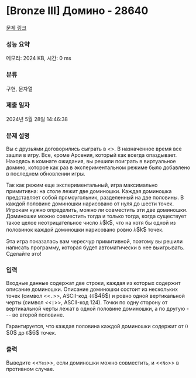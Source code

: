 # [Bronze III] Домино - 28640 

[문제 링크](https://www.acmicpc.net/problem/28640) 

### 성능 요약

메모리: 2024 KB, 시간: 0 ms

### 분류

구현, 문자열

### 제출 일자

2024년 5월 28일 14:46:38

### 문제 설명

<p>Вы с друзьями договорились сыграть в <<Among Us>>. В назначенное время все зашли в игру. Все, кроме Арсения, который как всегда опаздывает. Находясь в комнате ожидания, вы решили поиграть в виртуальное домино, которое как раз в экспериментальном режиме было добавлено в последнем обновлении игры.</p>

<p>Так как режим еще экспериментальный, игра максимально примитивна: на столе лежит две доминошки. Каждая доминошка представляет собой прямоугольник, разделенный на две половины. В каждой половине доминошки нарисовано от нуля до шести точек. Игрокам нужно определить, можно ли совместить эти две доминошки. Доминошки можно совместить тогда и только тогда, когда существует такое целое неотрицательное число <mjx-container class="MathJax" jax="CHTML" style="font-size: 109%; position: relative;"><mjx-math class="MJX-TEX" aria-hidden="true"><mjx-mi class="mjx-i"><mjx-c class="mjx-c1D458 TEX-I"></mjx-c></mjx-mi></mjx-math><mjx-assistive-mml unselectable="on" display="inline"><math xmlns="http://www.w3.org/1998/Math/MathML"><mi>k</mi></math></mjx-assistive-mml><span aria-hidden="true" class="no-mathjax mjx-copytext">$k$</span></mjx-container>, что на хотя бы одной из половинок каждой доминошки нарисовано ровно <mjx-container class="MathJax" jax="CHTML" style="font-size: 109%; position: relative;"><mjx-math class="MJX-TEX" aria-hidden="true"><mjx-mi class="mjx-i"><mjx-c class="mjx-c1D458 TEX-I"></mjx-c></mjx-mi></mjx-math><mjx-assistive-mml unselectable="on" display="inline"><math xmlns="http://www.w3.org/1998/Math/MathML"><mi>k</mi></math></mjx-assistive-mml><span aria-hidden="true" class="no-mathjax mjx-copytext">$k$</span></mjx-container> точек.</p>

<p>Эта игра показалась вам чересчур примитивной, поэтому вы решили написать программу, которая будет автоматически в нее выигрывать. Сделайте это!</p>

### 입력 

 <p>Входные данные содержат две строки, каждая из которых содержит описание доминошки. Описание доминошки состоит из нескольких точек (символ <<<code>.</code>>>, ASCII-код <mjx-container class="MathJax" jax="CHTML" style="font-size: 109%; position: relative;"><mjx-math class="MJX-TEX" aria-hidden="true"><mjx-mn class="mjx-n"><mjx-c class="mjx-c34"></mjx-c><mjx-c class="mjx-c36"></mjx-c></mjx-mn></mjx-math><mjx-assistive-mml unselectable="on" display="inline"><math xmlns="http://www.w3.org/1998/Math/MathML"><mn>46</mn></math></mjx-assistive-mml><span aria-hidden="true" class="no-mathjax mjx-copytext">$46$</span></mjx-container>) и ровно одной вертикальной черты (символ <<<code>|</code>>>, ASCII-код 124). Точки по одну сторону от вертикальной черты лежат в одной половине доминошки, а по другую --- во второй половине.</p>

<p>Гарантируется, что каждая половина каждой доминошки содержит от <mjx-container class="MathJax" jax="CHTML" style="font-size: 109%; position: relative;"><mjx-math class="MJX-TEX" aria-hidden="true"><mjx-mn class="mjx-n"><mjx-c class="mjx-c30"></mjx-c></mjx-mn></mjx-math><mjx-assistive-mml unselectable="on" display="inline"><math xmlns="http://www.w3.org/1998/Math/MathML"><mn>0</mn></math></mjx-assistive-mml><span aria-hidden="true" class="no-mathjax mjx-copytext">$0$</span></mjx-container> до <mjx-container class="MathJax" jax="CHTML" style="font-size: 109%; position: relative;"><mjx-math class="MJX-TEX" aria-hidden="true"><mjx-mn class="mjx-n"><mjx-c class="mjx-c36"></mjx-c></mjx-mn></mjx-math><mjx-assistive-mml unselectable="on" display="inline"><math xmlns="http://www.w3.org/1998/Math/MathML"><mn>6</mn></math></mjx-assistive-mml><span aria-hidden="true" class="no-mathjax mjx-copytext">$6$</span></mjx-container> точек.</p>

### 출력 

 <p>Выведите <<<code>Yes</code>>>, если доминошки можно совместить, и <<<code>No</code>>> в противном случае.</p>

